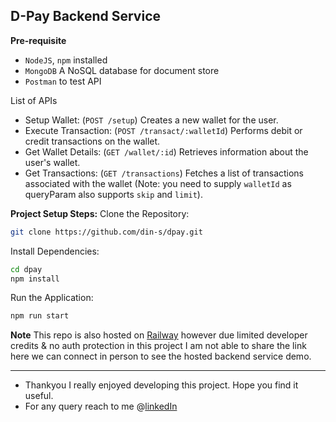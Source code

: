 **D-Pay Backend Service**
---
**Pre-requisite**
- `NodeJS`, `npm` installed
- `MongoDB` A NoSQL database for document store
- `Postman` to test API

List of APIs
- Setup Wallet: (`POST /setup`) Creates a new wallet for the user.
- Execute Transaction: (`POST /transact/:walletId`) Performs debit or credit transactions on the wallet.
- Get Wallet Details: (`GET /wallet/:id`) Retrieves information about the user's wallet.
- Get Transactions: (`GET /transactions`) Fetches a list of transactions associated with the wallet (Note: you need to supply `walletId` as queryParam also supports `skip` and `limit`).

**Project Setup Steps:**
Clone the Repository:

```Bash
git clone https://github.com/din-s/dpay.git
```
Install Dependencies:

```Bash
cd dpay
npm install
```

Run the Application:
```Bash
npm run start
```

**Note** This repo is also hosted on [Railway](https://railway.app/) however due limited developer credits & no auth protection in this project I am not able to share the link here we can connect in person to see the hosted backend service demo.

--- 
- Thankyou I really enjoyed developing this project. Hope you find it useful.
- For any query reach to me @[linkedIn](https://linkedin.com/in/din-s-sharma)